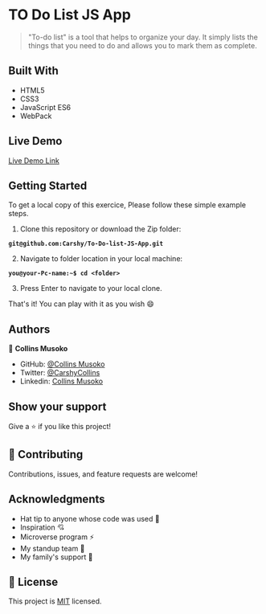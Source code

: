 
# TO Do List JS App

> "To-do list" is a tool that helps to organize your day. It simply lists the things that you need to do and allows you to mark them as complete.


## Built With

- HTML5
- CSS3
- JavaScript  ES6
- WebPack

## Live Demo 

[Live Demo Link]()

## Getting Started
To get a local copy of this exercice, Please follow these simple example steps.

1. Clone this repository or download the Zip folder:

**``git@github.com:Carshy/To-Do-list-JS-App.git``**

2. Navigate to folder location in your local machine:

**``you@your-Pc-name:~$ cd <folder>``**

3. Press Enter to navigate to your local clone.

That's it! You can play with it as you wish :smile:

## Authors

👤 **Collins Musoko**

- GitHub: [@Collins Musoko](https://github.com/Carshy)
- Twitter: [@CarshyCollins](https://twitter.com/CarshyCollins)
- Linkedin: [Collins Musoko](https://www.linkedin.com/in/collins-musoko-864881120/)

## Show your support

Give a ⭐️ if you like this project!

## 🤝 Contributing

Contributions, issues, and feature requests are welcome!


## Acknowledgments

- Hat tip to anyone whose code was used 🔰
- Inspiration 💘
- Microverse program ⚡
- My standup team 🏹
- My family's support 🙌

## 📝 License

This project is [MIT](./MIT.md) licensed.
